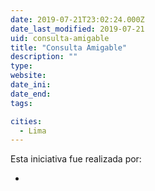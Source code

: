 ```yaml
---
date: 2019-07-21T23:02:24.000Z
date_last_modified: 2019-07-21
uid: consulta-amigable
title: "Consulta Amigable"
description: ""
type: 
website: 
date_ini: 
date_end: 
tags:

cities: 
  - Lima
---
```


Esta iniciativa fue realizada por:

- [](/i/ministerio-de-economia-de-peru.html)
